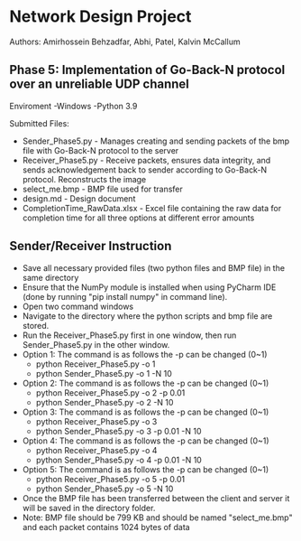# Network Design Project

Authors: Amirhossein Behzadfar, Abhi, Patel, Kalvin McCallum


Phase 5:
Implementation of Go-Back-N protocol over an unreliable UDP channel
---------------------------------------------------------------------
Enviroment 
  -Windows
  -Python 3.9


Submitted Files:
- Sender_Phase5.py - Manages creating and sending packets of the bmp file with Go-Back-N protocol to the server
- Receiver_Phase5.py - Receive packets, ensures data integrity, and sends acknowledgement back to sender according to Go-Back-N protocol. Reconstructs the image
- select_me.bmp - BMP file used for transfer
- design.md - Design document
- CompletionTime_RawData.xlsx - Excel file containing the raw data for completion time for all three options at different error amounts

Sender/Receiver Instruction
----------------------------------------------------------------------
  * Save all necessary provided files (two python files and BMP file) in the same directory
  * Ensure that the NumPy module is installed when using PyCharm IDE (done by running "pip install numpy" in command line).
  * Open two command windows
  * Navigate to the directory where the python scripts and bmp file are stored.
  * Run the Receiver_Phase5.py first in one window, then run Sender_Phase5.py in the other window.
  * Option 1: The command is as follows the -p can be changed (0~1)
    * python Receiver_Phase5.py -o 1 
    * python Sender_Phase5.py -o 1 -N 10
  * Option 2: The command is as follows the -p can be changed (0~1)
    * python Receiver_Phase5.py -o 2 -p 0.01 
    * python Sender_Phase5.py -o 2 -N 10
  * Option 3: The command is as follows the -p can be changed (0~1)
    * python Receiver_Phase5.py -o 3 
    * python Sender_Phase5.py -o 3 -p 0.01 -N 10
  * Option 4: The command is as follows the -p can be changed (0~1)
    * python Receiver_Phase5.py -o 4 
    * python Sender_Phase5.py -o 4 -p 0.01 -N 10
  * Option 5: The command is as follows the -p can be changed (0~1)
    * python Receiver_Phase5.py -o 5 -p 0.01 
    * python Sender_Phase5.py -o 5 -N 10
  * Once the BMP file has been transferred between the client and server it will be saved in the directory folder.
  * Note: BMP file should be 799 KB and should be named "select_me.bmp" and each packet contains 1024 bytes of data
